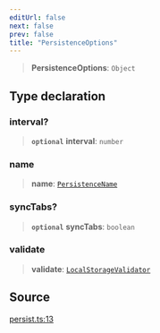 ```yaml
---
editUrl: false
next: false
prev: false
title: "PersistenceOptions"
---
```


> **PersistenceOptions**: `Object`

## Type declaration

### interval?

> **`optional`** **interval**: `number`

### name

> **name**: [`PersistenceName`](PersistenceName.md)

### syncTabs?

> **`optional`** **syncTabs**: `boolean`

### validate

> **validate**: [`LocalStorageValidator`](LocalStorageValidator.md)

## Source

[persist.ts:13](https://github.com/nodenogg-in/alpha-p2p/blob/e46703f/packages/statekit/src/persist.ts#L13)
